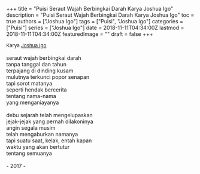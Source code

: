 +++
title = "Puisi Seraut Wajah Berbingkai Darah Karya Joshua Igo"
description = "Puisi Seraut Wajah Berbingkai Darah Karya Joshua Igo"
toc = true
authors = ["Joshua Igo"]
tags = ["Puisi", "Joshua Igo"]
categories = ["Puisi"]
series = ["Joshua Igo"]
date = 2018-11-11T04:34:00Z
lastmod = 2018-11-11T04:34:00Z
featuredImage = ""
draft = false
+++

<div style="text-align: justify;">
<div style="font-size: small;">Karya <a href="/authors/joshua-igo/" target="_blank">Joshua Igo</a></div><br />
seraut wajah berbingkai darah<br />tanpa tanggal dan tahun<br />terpajang di dinding kusam<br />mulutnya terkunci popor senapan<br />tapi sorot matanya<br />seperti hendak bercerita<br />tentang nama-nama<br />yang menganiayanya<br /><br />debu sejarah telah mengelupaskan<br />jejak-jejak yang pernah dilakoninya<br />angin segala musim<br />telah mengaburkan namanya<br />tapi suatu saat, kelak, entah kapan<br />waktu yang akan bertutur<br />tentang semuanya<br /><br />- 2017 -</div>
